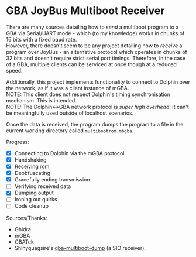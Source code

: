 # GBA JoyBus Multiboot Receiver
There are many sources detailing how to _send_ a multiboot program to a GBA via Serial/UART mode - which (to my knowledge) works in chunks of 16 bits with a fixed baud rate.  
However, there doesn't seem to be any project detailing how to _receive_ a program over JoyBus - an alternative protocol which operates in chunks of 32 bits and doesn't require strict serial port timings. Therefore, in the case of a GBA, multiple clients can be serviced at once though at a reduced speed.

Additionally, this project implements functionality to connect to Dolphin over the network, as if it was a client instance of mGBA.  
NOTE: This client does not respect Dolphin's timing synchronisation mechanism. This is intended.  
NOTE: The Dolphin<->GBA network protocol is *super high overhead*. It can't be meaningfully used outside of localhost scenarios.

Once the data is received, the program dumps the program to a file in the current working directory called `multibootrom.mbgba`.

Progress:
- [x] Connecting to Dolphin via the mGBA protocol
- [x] Handshaking
- [x] Receiving rom
- [x] Deobfuscating
- [x] Gracefully ending transmission
- [ ] Verifying received data
- [x] Dumping output
- [ ] Ironing out quirks
- [ ] Code cleanup

Sources/Thanks:
- Ghidra
- mGBA
- GBATek
- Shinyquagsire's [gba-multiboot-dump](https://github.com/shinyquagsire23/gba-multiboot-dump) (a SIO receiver).